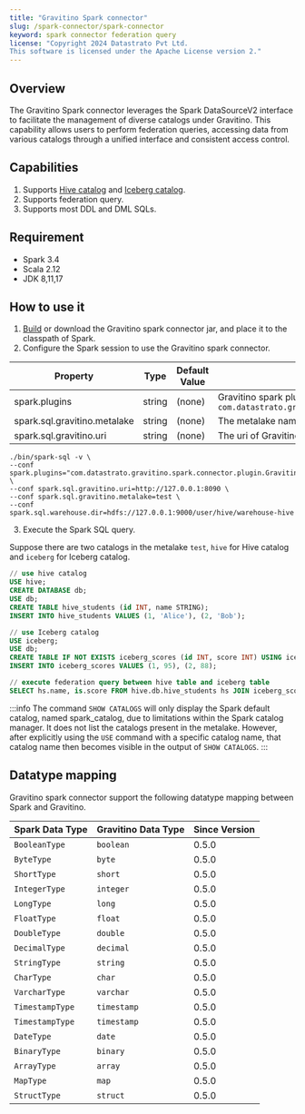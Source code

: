 ```yaml
---
title: "Gravitino Spark connector"
slug: /spark-connector/spark-connector
keyword: spark connector federation query 
license: "Copyright 2024 Datastrato Pvt Ltd.
This software is licensed under the Apache License version 2."
---
```


## Overview

The Gravitino Spark connector leverages the Spark DataSourceV2 interface to facilitate the management of diverse catalogs under Gravitino. This capability allows users to perform federation queries, accessing data from various catalogs through a unified interface and consistent access control.

## Capabilities

1. Supports [Hive catalog](spark-catalog-hive.md) and [Iceberg catalog](spark-catalog-iceberg.md).
2. Supports federation query.
3. Supports most DDL and DML SQLs.

## Requirement

* Spark 3.4
* Scala 2.12
* JDK 8,11,17

## How to use it

1. [Build](../how-to-build.md) or download the Gravitino spark connector jar, and place it to the classpath of Spark.
2. Configure the Spark session to use the Gravitino spark connector.

| Property                     | Type   | Default Value | Description                                                                                         | Required | Since Version |
|------------------------------|--------|---------------|-----------------------------------------------------------------------------------------------------|----------|---------------|
| spark.plugins                | string | (none)        | Gravitino spark plugin name, `com.datastrato.gravitino.spark.connector.plugin.GravitinoSparkPlugin` | Yes      | 0.5.0         |
| spark.sql.gravitino.metalake | string | (none)        | The metalake name that spark connector used to request to Gravitino.                                | Yes      | 0.5.0         |
| spark.sql.gravitino.uri      | string | (none)        | The uri of Gravitino server address.                                                                | Yes      | 0.5.0         |

```shell
./bin/spark-sql -v \
--conf spark.plugins="com.datastrato.gravitino.spark.connector.plugin.GravitinoSparkPlugin" \
--conf spark.sql.gravitino.uri=http://127.0.0.1:8090 \
--conf spark.sql.gravitino.metalake=test \
--conf spark.sql.warehouse.dir=hdfs://127.0.0.1:9000/user/hive/warehouse-hive
```

3. Execute the Spark SQL query. 

Suppose there are two catalogs in the metalake `test`, `hive` for Hive catalog and `iceberg` for Iceberg catalog. 

```sql
// use hive catalog
USE hive;
CREATE DATABASE db;
USE db;
CREATE TABLE hive_students (id INT, name STRING);
INSERT INTO hive_students VALUES (1, 'Alice'), (2, 'Bob');

// use Iceberg catalog
USE iceberg;
USE db;
CREATE TABLE IF NOT EXISTS iceberg_scores (id INT, score INT) USING iceberg;
INSERT INTO iceberg_scores VALUES (1, 95), (2, 88);

// execute federation query between hive table and iceberg table
SELECT hs.name, is.score FROM hive.db.hive_students hs JOIN iceberg_scores is ON hs.id = is.id;
```

:::info
The command `SHOW CATALOGS` will only display the Spark default catalog, named spark_catalog, due to limitations within the Spark catalog manager. It does not list the catalogs present in the metalake. However, after explicitly using the `USE` command with a specific catalog name, that catalog name then becomes visible in the output of `SHOW CATALOGS`.
:::

## Datatype mapping

Gravitino spark connector support the following datatype mapping between Spark and Gravitino.

| Spark Data Type | Gravitino Data Type | Since Version |
|-----------------|---------------------|---------------|
| `BooleanType`   | `boolean`           | 0.5.0         |
| `ByteType`      | `byte`              | 0.5.0         |
| `ShortType`     | `short`             | 0.5.0         |
| `IntegerType`   | `integer`           | 0.5.0         |
| `LongType`      | `long`              | 0.5.0         |
| `FloatType`     | `float`             | 0.5.0         |
| `DoubleType`    | `double`            | 0.5.0         |
| `DecimalType`   | `decimal`           | 0.5.0         |
| `StringType`    | `string`            | 0.5.0         |
| `CharType`      | `char`              | 0.5.0         |
| `VarcharType`   | `varchar`           | 0.5.0         |
| `TimestampType` | `timestamp`         | 0.5.0         |
| `TimestampType` | `timestamp`         | 0.5.0         |
| `DateType`      | `date`              | 0.5.0         |
| `BinaryType`    | `binary`            | 0.5.0         |
| `ArrayType`     | `array`             | 0.5.0         |
| `MapType`       | `map`               | 0.5.0         |
| `StructType`    | `struct`            | 0.5.0         |